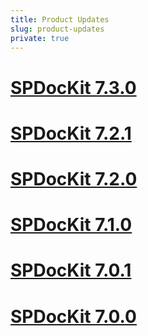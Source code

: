 ```yaml
---
title: Product Updates
slug: product-updates
private: true
---
```


# [SPDocKit 7.3.0](spdockit730-release-note.md)
# [SPDocKit 7.2.1](spdockit721-release-note.md)
# [SPDocKit 7.2.0](spdockit720-release-note.md)
# [SPDocKit 7.1.0](spdockit710-release-note.md)
# [SPDocKit 7.0.1](spdockit701-release-note.md)
# [SPDocKit 7.0.0](spdockit7-release-note.md)

